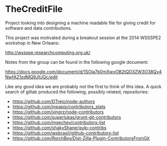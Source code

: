 TheCreditFile
=============

Project looking into designing a machine readable file for giving credit for software and data contributions.  

This project was motivated during a breakout session at the 2014 WSSSPE2 workshop in New Orleans:

http://wssspe.researchcomputing.org.uk/

Notes from the group can be found in the following google document:

https://docs.google.com/document/d/1SOja7k0mXwvOB2tQD3ZW3O38Qv4NwfA21zdMQ9JlUQc/edit

Like any good idea we are probably not the first to think of this idea. A quick search of gitlab produced the following, possibly related, repositories:

* https://github.com/DTrejo/node-authors
* https://github.com/mpapis/contributors_stats
* https://github.com/xingrz/node-contributors
* https://github.com/superlukas/grunt-git-contributors
* https://github.com/mgechev/contributors-list
* https://github.com/shakyShane/gulp-contribs
* https://github.com/wpbrasil/github-contributors-list
* https://github.com/RsrchBoy/Dist-Zilla-Plugin-ContributorsFromGit
